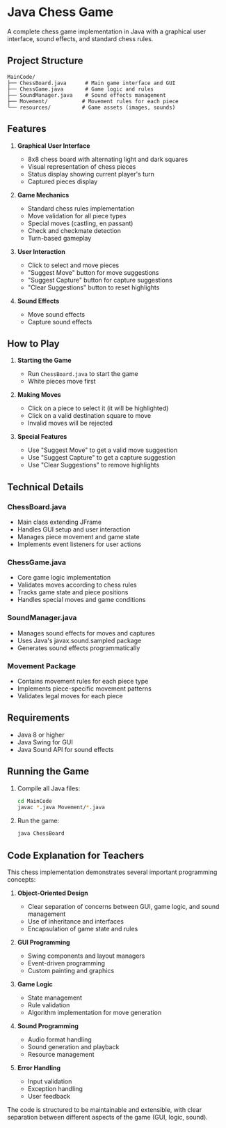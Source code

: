 # Java Chess Game

A complete chess game implementation in Java with a graphical user interface, sound effects, and standard chess rules.

## Project Structure

```
MainCode/
├── ChessBoard.java      # Main game interface and GUI
├── ChessGame.java       # Game logic and rules
├── SoundManager.java    # Sound effects management
├── Movement/           # Movement rules for each piece
└── resources/          # Game assets (images, sounds)
```

## Features

1. **Graphical User Interface**
   - 8x8 chess board with alternating light and dark squares
   - Visual representation of chess pieces
   - Status display showing current player's turn
   - Captured pieces display

2. **Game Mechanics**
   - Standard chess rules implementation
   - Move validation for all piece types
   - Special moves (castling, en passant)
   - Check and checkmate detection
   - Turn-based gameplay

3. **User Interaction**
   - Click to select and move pieces
   - "Suggest Move" button for move suggestions
   - "Suggest Capture" button for capture suggestions
   - "Clear Suggestions" button to reset highlights

4. **Sound Effects**
   - Move sound effects
   - Capture sound effects

## How to Play

1. **Starting the Game**
   - Run `ChessBoard.java` to start the game
   - White pieces move first

2. **Making Moves**
   - Click on a piece to select it (it will be highlighted)
   - Click on a valid destination square to move
   - Invalid moves will be rejected

3. **Special Features**
   - Use "Suggest Move" to get a valid move suggestion
   - Use "Suggest Capture" to get a capture suggestion
   - Use "Clear Suggestions" to remove highlights

## Technical Details

### ChessBoard.java
- Main class extending JFrame
- Handles GUI setup and user interaction
- Manages piece movement and game state
- Implements event listeners for user actions

### ChessGame.java
- Core game logic implementation
- Validates moves according to chess rules
- Tracks game state and piece positions
- Handles special moves and game conditions

### SoundManager.java
- Manages sound effects for moves and captures
- Uses Java's javax.sound.sampled package
- Generates sound effects programmatically

### Movement Package
- Contains movement rules for each piece type
- Implements piece-specific movement patterns
- Validates legal moves for each piece

## Requirements

- Java 8 or higher
- Java Swing for GUI
- Java Sound API for sound effects

## Running the Game

1. Compile all Java files:
   ```bash
   cd MainCode
   javac *.java Movement/*.java
   ```

2. Run the game:
   ```bash
   java ChessBoard
   ```

## Code Explanation for Teachers

This chess implementation demonstrates several important programming concepts:

1. **Object-Oriented Design**
   - Clear separation of concerns between GUI, game logic, and sound management
   - Use of inheritance and interfaces
   - Encapsulation of game state and rules

2. **GUI Programming**
   - Swing components and layout managers
   - Event-driven programming
   - Custom painting and graphics

3. **Game Logic**
   - State management
   - Rule validation
   - Algorithm implementation for move generation

4. **Sound Programming**
   - Audio format handling
   - Sound generation and playback
   - Resource management

5. **Error Handling**
   - Input validation
   - Exception handling
   - User feedback

The code is structured to be maintainable and extensible, with clear separation between different aspects of the game (GUI, logic, sound).